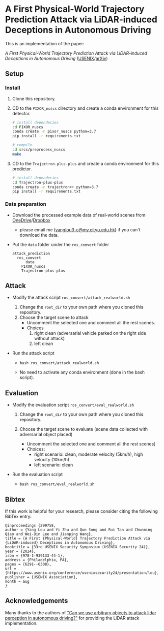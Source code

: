 # A First Physical-World Trajectory Prediction Attack via LiDAR-induced Deceptions in Autonomous Driving

This is an implementation of the paper:

*A First Physical-World Trajectory Prediction Attack via LiDAR-induced Deceptions in Autonomous Driving* ([USENIX](https://www.usenix.org/conference/usenixsecurity24/presentation/lou)/[arXiv](https://arxiv.org/abs/2406.11707))

## Setup

### Install

1. Clone this repository.

2. CD to the `PIXOR_nuscs` directory and create a conda environment for this detector.

   ```bash
   # install dependecies
   cd PIXOR_nuscs
   conda create -n pixor_nuscs python=3.7
   pip install -r requirements.txt
   
   # compile
   cd srcs/preprocess_nuscs
   make
   ```

3. CD to the `Trajectron-plus-plus` and create a conda environment for this predictor.

   ```bash
   # install dependecies
   cd Trajectron-plus-plus
   conda create -n trajectron++ python=3.7
   pip install -r requirements.txt
   ```

### Data preparation

- Download the processed example data of real-world scenes from [OneDrive](https://portland-my.sharepoint.com/:f:/g/personal/yanglou3-c_my_cityu_edu_hk/EqnZCEX3h6dDk61U9_S1GPcBrUo9KDo9ml7U__fhzFAXWw?e=g7mHUC)/[Dropbox](https://www.dropbox.com/scl/fo/6uxty2rufv2rhbrfvhijc/AMtLaPWozC_7dj8YFSLMgbE?rlkey=06iqmbs3vc31qwc948n67nwxh&st=elpvh7pu&dl=0)

  - please email me (yanglou3-c@my.cityu.edu.hk) if you can't download the data.

- Put the `data` folder under the `ros_convert` folder

  ```
  attack_prediction
  	ros_convert
  		data
      PIXOR_nuscs
      Trajectron-plus-plus
  ```

## Attack

- Modify the attack script  `ros_convert/attack_realworld.sh`

  1. Change the `root_dir` to your own path where you cloned this repository.
  2. Choose the target scene to attack
     - Uncomment the selected one and comment all the rest scenes.
     - Choices
       1. right clean (adversarial vehicle parked on the right side without attack)
       2. left clean

- Run the attack script

  - `bash ros_convert/attack_realworld.sh`

  - No need  to activate any conda environment (done in the bash script).

## Evaluation

- Modify the evaluation script `ros_convert/eval_realworld.sh`

  1. Change the `root_dir` to your own path where you cloned this repository.

  2. Choose the target scene to evaluate (scene data collected with adversarial object placed)
     - Uncomment the selected one and comment all the rest scenes)
     - Choices: 
       - right scenario: clean, moderate velocity (5km/h), high velocity (10km/h)
       - left scenario: clean

- Run the evaluation script

  - `bash ros_convert/eval_realworld.sh`


## Bibtex
If this work is helpful for your research, please consider citing the following BibTex entry:

```
@inproceedings {299758,
author = {Yang Lou and Yi Zhu and Qun Song and Rui Tan and Chunming Qiao and Wei-Bin Lee and Jianping Wang},
title = {A First {Physical-World} Trajectory Prediction Attack via {LiDAR-induced} Deceptions in Autonomous Driving},
booktitle = {33rd USENIX Security Symposium (USENIX Security 24)},
year = {2024},
isbn = {978-1-939133-44-1},
address = {Philadelphia, PA},
pages = {6291--6308},
url = {https://www.usenix.org/conference/usenixsecurity24/presentation/lou},
publisher = {USENIX Association},
month = aug
}
```


## Acknowledgements

Many thanks to the authors of ["Can we use arbitrary objects to attack lidar perception in autonomous driving?"](https://dl.acm.org/doi/abs/10.1145/3460120.3485377) for providing the LiDAR attack implementation.